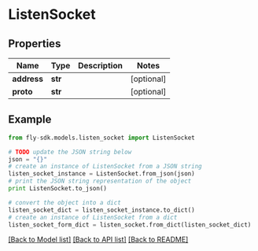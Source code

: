 # ListenSocket


## Properties
Name | Type | Description | Notes
------------ | ------------- | ------------- | -------------
**address** | **str** |  | [optional] 
**proto** | **str** |  | [optional] 

## Example

```python
from fly-sdk.models.listen_socket import ListenSocket

# TODO update the JSON string below
json = "{}"
# create an instance of ListenSocket from a JSON string
listen_socket_instance = ListenSocket.from_json(json)
# print the JSON string representation of the object
print ListenSocket.to_json()

# convert the object into a dict
listen_socket_dict = listen_socket_instance.to_dict()
# create an instance of ListenSocket from a dict
listen_socket_form_dict = listen_socket.from_dict(listen_socket_dict)
```
[[Back to Model list]](../README.md#documentation-for-models) [[Back to API list]](../README.md#documentation-for-api-endpoints) [[Back to README]](../README.md)


